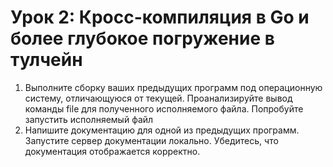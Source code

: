# Урок 2: Кросс-компиляция в Go и более глубокое погружение в тулчейн
1. Выполните сборку ваших предыдущих программ под операционную систему, отличающуюся от текущей. Проанализируйте вывод команды file для полученного исполняемого файла. Попробуйте запустить исполняемый файл
1. Напишите документацию для одной из предыдущих программ. Запустите сервер документации локально. Убедитесь, что документация отображается корректно.
